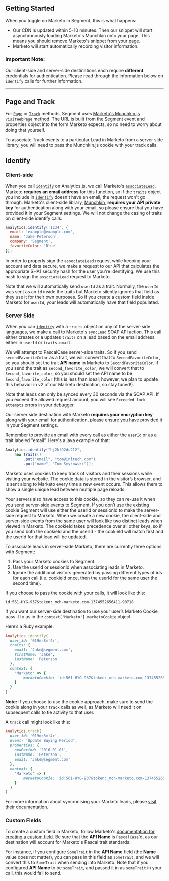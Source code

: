 

## Getting Started

When you toggle on Marketo in Segment, this is what happens:

+ Our CDN is updated within 5-10 minutes. Then our snippet will start asynchronously loading Marketo's Munchkin onto your page. This means you should remove Marketo's snippet from your page.
+ Marketo will start automatically recording visitor information.

### Important Note:
Our client-side and server-side destinations each require **different** credentials for authentication. Please read through the information below on `identify` calls for further information.

- - -

## Page and Track

For [`Page`](/docs/spec/page/) or [`Track`](/docs/spec/track/) methods, Segment uses [Marketo's Munchkin.js `visitWebPage` method](http://developers.marketo.com/javascript-api/lead-tracking/api-reference/#munchkin_visitwebpage). The URL is built from the Segment event and properties object into the form Marketo expects, so no need to worry about doing that yourself.

To associate Track events to a particular Lead in Marketo from a server side library, you will need to pass the Munchkin.js cookie with your track calls.

## Identify

### Client-side

When you call [`identify`](/docs/spec/identify/) on Analytics.js, we call Marketo's [`associateLead`](http://developers.marketo.com/documentation/websites/lead-tracking-munchkin-js/). Marketo **requires an email address** for this function, so if  the `traits` object you include in [`identify`](/docs/spec/identify/) doesn't have an email, the request won't go through. Marketo's client-side library, [Munchkin](http://developers.marketo.com/documentation/websites/lead-tracking-munchkin-js/), **requires your API private key** for authentication along with your email, so please ensure that you have provided it in your Segment settings. We will not change the casing of traits on client-side identify calls.

```javascript
analytics.identify('1234', {
  email: 'example@example.com',
  name: 'Jake Peterson',
  company: 'Segment',
  favoriteColor: 'Blue'
});
```

In order to properly sign the `associateLead` request while keeping your account and data secure, we make a request to our API that calculates the appropriate SHA1 security hash for the user you're identifying. We use this hash to sign the `associateLead` request to Marketo.

Note that we will automatically send `userId` as a trait. Normally, the `userId` was sent as an `id` inside the traits but Marketo silently ignores that field as they use it for their own purposes. So if you create a custom field inside Marketo for `userId`, your leads will automatically have that field populated.

### Server Side

When you can [`identify`](/docs/spec/identify/) with a `traits` object on any of the server-side languages, we make a call to Marketo's `syncLead` SOAP API action. This call either creates or a updates `traits` on a lead based on the email address either in `userId` or `traits.email`.

We will attempt to PascalCase server-side traits. So if you send `secondFavoriteColor` as a trait, we will convert that to `SecondFavoriteColor`, so you should set the trait **API name** in Marketo to `SecondFavoriteColor`. If you send the trait as `second_favorite_color`, we will convert that to `Second_favorite_color`, so you should set the API name to be `Second_favorite_color` (this is less than ideal; however, we plan to update this behavior in v2 of our Marketo destination, so stay tuned!). 

Note that leads can only be synced every 30 seconds via the SOAP API. If you exceed the allowed request amount, you will see `Exceeded lock attempts` errors in your debugger. 

Our server side destination with Marketo **requires your encryption key** along with your email for authentication, please ensure you have provided it in your Segment settings.

Remember to provide an email with every call as either the `userId` or as a trait labeled "email". Here's a java example of that:

```java
Analytics.identify("hj2kf92ds212",
    new Traits()
        .put("email", "tom@initech.com")
        .put("name", "Tom Smykowski"));
```

Marketo uses cookies to keep track of visitors and their sessions while visiting your website. The cookie data is stored in the visitor’s browser, and is sent along to Marketo every time a new event occurs. This allows them to show a single unique lead between multiple page reloads.

Your servers also have access to this cookie, so they can re-use it when you send server-side events to Segment. If you don’t use the existing cookie Segment will use either the userId or sessionId to make the server-side request to Marketo. When we create a new cookie, the client-side and server-side events from the same user will look like two distinct leads when viewed in Marketo. The cookieId takes precedence over all other keys, so if you send both the cookieId and the userId - the cookieId will match first and the userId for that lead will be updated.

To associate leads in server-side Marketo, there are currently three options with Segment:

1. Pass your Marketo cookies to Segment.
2. Use the userId or sessionId when associating leads in Marketo.
3. Ignore the additional visitors generated by passing different types of ids for each call (i.e. cookieId once, then the userId for the same user the second time).

If you choose to pass the cookie with your calls, it will look like this:

```
id:561-HYG-937&token:_mch-marketo.com-1374552656411-90718
```

If you want our server-side destination to use your user’s Marketo Cookie, pass it to us in the `context['Marketo'].marketoCookie` object.

Here’s a Ruby example:

```ruby
Analytics.identify(
  user_id: '019mr8mf4r',
  traits: {
    email: 'Jake@segment.com',
    firstName: 'Jake',
    lastName: 'Peterson'
  },
  context: {
    'Marketo' => {
        marketoCookie: 'id:561-HYG-937&token:_mch-marketo.com-1374552656411-90718'
    }
  }
)
```

**Note:** If you choose to use the cookie approach, make sure to send the cookie along in your `track` calls as well, as Marketo will need it on subsequent calls to tie activity to that user.

A `track` call might look like this:

```ruby
Analytics.track(
  user_id: '019mr8mf4r',
  event: 'Update Buying Period',
  properties: {
    newPeriod: '2016-01-01',
    lastName: 'Peterson',
    email: 'Jake@segment.com'
  },
  context: {
    'Marketo' => {
        marketoCookie: 'id:561-HYG-937&token:_mch-marketo.com-1374552656411-90718'
    }
  }
)
```

For more information about syncronising your Marketo leads, please [visit their documentation](http://developers.marketo.com/documentation/soap/synclead/).

### Custom Fields

To create a custom field in Marketo, follow Marketo's [documentation for creating a custom field](http://docs.marketo.com/display/public/DOCS/Create+a+Custom+Field+in+Marketo). Be sure that the **API Name** is `PascalCase`'d, as our destination will account for Marketo's Pascal trait standards.

For instance, if you configure `SomeTrait` in the **API Name** field (the **Name** value does not matter), you can pass in this field as `someTrait`, and we will convert this to `SomeTrait` when sending into Marketo. Note that if you configured **API Name** to be `someTrait`, and passed it in as `someTrait` in your call, this would fail to send.
